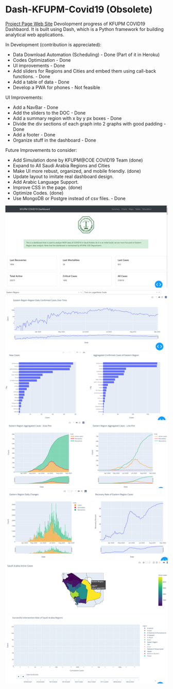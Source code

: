 # Dash-KFUPM-Covid19 (Obsolete)
[Project Page Web Site](https://dssl-kfupm.github.io/PSM/)
Devolopment progress of KFUPM COVID19 Dashbaord. It is built using Dash, which is a Python framework for building analytical web applications.

In Development (contribution is appreciated):
- Data Download Automation (Scheduling) - Done (Part of it in Heroku)
- Codes Optimization - Done
- UI improvements - Done
- Add sliders for Regions and Cities and embed them using call-back functions. - Done
- Add a table of data - Done
- Develop a PWA for phones - Not feasible

UI Improvements:
- Add a NavBar - Done
- Add the sliders to the DOC - Done
- Add a summary region with x by y px boxes - Done
- Divide the div sections of each graph into 2 graphs with good padding - Done
- Add a footer - Done
- Organize stuff in the dashboard - Done

Future Improvements to consider:
- Add Simulation done by KFUPM@COE COVID19 Team (done)
- Expand to All Saudi Arabia Regions and Cities
- Make UI more rebust, organized, and mobile friendly. (done)
- Update layout to imitate real dashboard design.
- Add Arabic Language Support.
- Improve CSS in the page. (done)
- Optimize Codes. (done)
- Use MongoDB or Postgre instead of csv files. - Done



![Alt text](./photos/main.png?raw=true "main")
![Alt text](./photos/1.png?raw=true "1")
![Alt text](./photos/2.png?raw=true "2")
![Alt text](./photos/3.png?raw=true "3")
![Alt text](./photos/4.png?raw=true "4")
![Alt text](./photos/5.png?raw=true "5")
![Alt text](./photos/6.gif?raw=true "6")